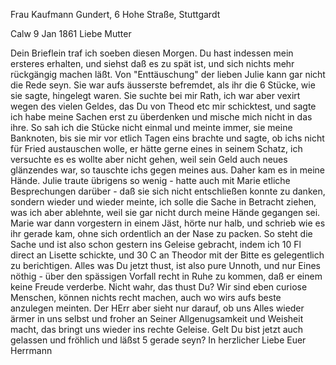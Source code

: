 Frau Kaufmann Gundert, 6 Hohe Straße, Stuttgardt

 Calw 9 Jan 1861
Liebe Mutter

Dein Brieflein traf ich soeben diesen Morgen. Du hast indessen mein ersteres erhalten, und siehst daß es zu spät ist, und sich nichts mehr rückgängig machen läßt. Von "Enttäuschung" der lieben Julie kann gar nicht die Rede seyn. Sie war aufs äusserste befremdet, als ihr die 6 Stücke, wie sie sagte, hingelegt waren. Sie suchte bei mir Rath, ich war aber vexirt wegen des vielen Geldes, das Du von Theod etc mir schicktest, und sagte ich habe meine Sachen erst zu überdenken und mische mich nicht in das ihre. So sah ich die Stücke nicht einmal und meinte immer, sie meine Banknoten, bis sie mir vor etlich Tagen eins brachte und sagte, ob ichs nicht für Fried austauschen wolle, er hätte gerne eines in seinem Schatz, ich versuchte es es wollte aber nicht gehen, weil sein Geld auch neues glänzendes war, so tauschte ichs gegen meines aus. Daher kam es in meine Hände. Julie traute übrigens so wenig - hatte auch mit Marie etliche Besprechungen darüber - daß sie sich nicht entschließen konnte zu danken, sondern wieder und wieder meinte, ich solle die Sache in Betracht ziehen, was ich aber ablehnte, weil sie gar nicht durch meine Hände gegangen sei. Marie war dann vorgestern in einem Jäst, hörte nur halb, und schrieb wie es ihr gerade kam, ohne sich ordentlich an der Nase zu packen. So steht die Sache und ist also schon gestern ins Geleise gebracht, indem ich 10 Fl direct an Lisette schickte, und 30 C an Theodor mit der Bitte es gelegentlich zu berichtigen. Alles was Du jetzt thust, ist also pure Unnoth, und nur Eines nöthig - über den spässigen Vorfall recht in Ruhe zu kommen, daß er einem keine Freude verderbe. Nicht wahr, das thust Du? Wir sind eben curiose Menschen, können nichts recht machen, auch wo wirs aufs beste anzulegen meinten. Der HErr aber sieht nur darauf, ob uns Alles wieder ärmer in uns selbst und froher an Seiner Allgenugsamkeit und Weisheit macht, das bringt uns wieder ins rechte Geleise. Gelt Du bist jetzt auch gelassen und fröhlich und läßst 5 gerade seyn?
 In herzlicher Liebe
 Euer Herrmann

